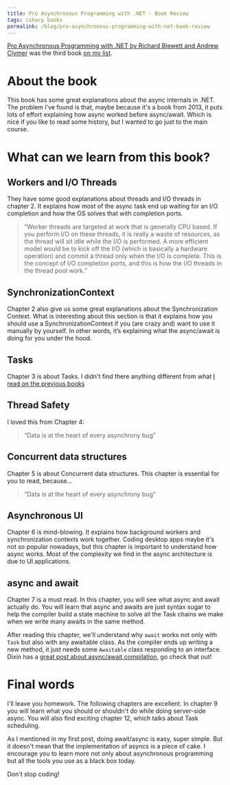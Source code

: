 ```yaml
---
title: Pro Asynchronous Programming with .NET - Book Review
tags: csharp books
permalink: /blog/pro-asynchronous-programming-with-net-book-review
---
```


[Pro Asynchronous Programming with .NET by Richard Blewett and  Andrew Clymer](https://www.amazon.com/Asynchronous-Programming-NET-Richard-Blewett/dp/1430259205/ref=sr_1_2?ie=UTF8&qid=1547464429&sr=8-2&keywords=pro+asynchronous+programming+with+.net) was the third book [on my list](https://www.hardkoded.com/blog/going-deeper-async).

# About the book

This book has some great explanations about the async internals in .NET. The problem I’ve found is that, maybe because it's a book from 2013, it puts lots of effort explaining how async worked before async/await. Which is nice if you like to read some history, but I wanted to go just to the main course.

# What can we learn from this book?

## Workers and I/O Threads

They have some good explanations about threads and I/O threads in chapter 2. It explains how most of the async task end up waiting for an I/O completion and how the OS solves that with completion ports.

>“Worker threads are targeted at work that is generally CPU based. If you perform I/O on these threads, it is really a waste of resources, as the thread will sit idle while the I/O is performed. A more efficient model would be to kick off the I/O (which is basically a hardware operation) and commit a thread only when the I/O is complete. This is the concept of I/O completion ports, and this is how the I/O threads in the thread pool work.”

## SynchronizationContext

Chapter 2 also give us some great explanations about the Synchronization Context. What is interesting about this section is that it explains how you should use a SynchronizationContext if you (are crazy and) want to use it manually by yourself. In other words, it’s explaining what the async/await is doing for you under the hood.

## Tasks

Chapter 3 is about Tasks. I didn't find there anything different from what [I read on the previous books](https://www.hardkoded.com/blog/going-deeper-async)

## Thread Safety

I loved this from Chapter 4:

>“Data is at the heart of every asynchrony bug”

## Concurrent data structures

Chapter 5 is about Concurrent data structures. This chapter is essential for you to read, because...

>“Data is at the heart of every asynchrony bug”

## Asynchronous UI

Chapter 6 is mind-blowing. It explains how background workers and synchronization contexts work together. Coding desktop apps maybe it's not so popular nowadays, but this chapter is important to understand how async works. Most of the complexity we find in the async architecture is due to UI applications.

## async and await

Chapter 7 is a must read. In this chapter, you will see what async and await actually do. You will learn that async and awaits are just syntax sugar to help the compiler build a state machine to solve all the Task chains we make when we write many awaits in the same method.

After reading this chapter, we'll understand why `await` works not only with `Task` but also with any awaitable class. As the compiler ends up writing a new method, it just needs some `Awaitable` class responding to an interface. Dixin has a [great post about async/await compilation](https://weblogs.asp.net/dixin/understanding-c-sharp-async-await-1-compilation), go check that out!

# Final words

I'll leave you homework. The following chapters are excellent. In chapter 9 you will learn what you should or shouldn't do while doing server-side async. You will also find exciting chapter 12, which talks about Task scheduling.

As I mentioned in my first post, doing await/async is easy, super simple. But it doesn't mean that the implementation of asyncs is a piece of cake. I encourage you to learn more not only about asynchronous programming but all the tools you use as a black box today.

Don't stop coding!